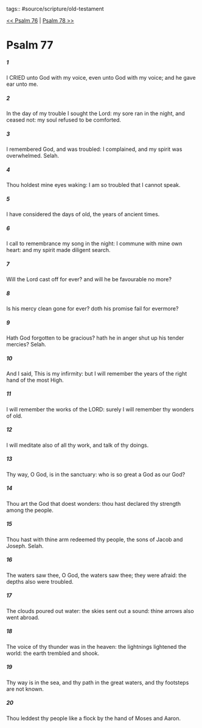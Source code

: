 tags:: #source/scripture/old-testament

[<< Psalm 76](/Old_Testament/19_Psalms/Psalm_76.md) | [Psalm 78 >>](/Old_Testament/19_Psalms/Psalm_78.md)

# Psalm 77

##### 1

I CRIED unto God with my voice, even unto God with my voice; and he gave ear unto me.

##### 2

In the day of my trouble I sought the Lord: my sore ran in the night, and ceased not: my soul refused to be comforted.

##### 3

I remembered God, and was troubled: I complained, and my spirit was overwhelmed. Selah.

##### 4

Thou holdest mine eyes waking: I am so troubled that I cannot speak.

##### 5

I have considered the days of old, the years of ancient times.

##### 6

I call to remembrance my song in the night: I commune with mine own heart: and my spirit made diligent search.

##### 7

Will the Lord cast off for ever? and will he be favourable no more?

##### 8

Is his mercy clean gone for ever? doth his promise fail for evermore?

##### 9

Hath God forgotten to be gracious? hath he in anger shut up his tender mercies? Selah.

##### 10

And I said, This is my infirmity: but I will remember the years of the right hand of the most High.

##### 11

I will remember the works of the LORD: surely I will remember thy wonders of old.

##### 12

I will meditate also of all thy work, and talk of thy doings.

##### 13

Thy way, O God, is in the sanctuary: who is so great a God as our God?

##### 14

Thou art the God that doest wonders: thou hast declared thy strength among the people.

##### 15

Thou hast with thine arm redeemed thy people, the sons of Jacob and Joseph. Selah.

##### 16

The waters saw thee, O God, the waters saw thee; they were afraid: the depths also were troubled.

##### 17

The clouds poured out water: the skies sent out a sound: thine arrows also went abroad.

##### 18

The voice of thy thunder was in the heaven: the lightnings lightened the world: the earth trembled and shook.

##### 19

Thy way is in the sea, and thy path in the great waters, and thy footsteps are not known.

##### 20

Thou leddest thy people like a flock by the hand of Moses and Aaron.
